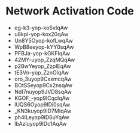 # Network Activation Code
* eg-k3-yop-koSvIqAw
* u8kpI-yop-kox20qAw
* Un8Y5Oyop-kofLwqAw
* WpB8eeyop-kYY0sqAw
* PFBJa-yop-kGKFIqAw
* 42MY-uyop_ZzqMQqAw
* p2BwYeyop_ZzplEqAw
* tE3Vn-yop_ZznOIqAw
* oro_3uyop9CxxmcqAw
* BOtSSeyop9Cx2nsqAw
* NdI7nuyop9JVD8sqAw
* KGOF_-yop9ICqcIqAw
* lUQS6Oyop9IDi0sqAw
* _KN3kuyop9ID7MIqAw
* ph4ILeyop9ID6uYqAw
* lbAzluyop9IDc1AqAw